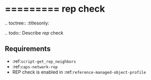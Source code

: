 

=========
rep check
=========

.. toctree::
    :titlesonly:

.. todo::
    Describe *rep* check

Requirements
------------
* :ref:`script-get_rep_neighbors`
* :ref:`caps-network-rep`
* REP check is enabled in :ref:`reference-managed-object-profile`
